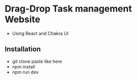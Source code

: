 # Drag-Drop Task management Website
- Using React and Chakra UI 
## Installation
- git clone paste like here
- npm install
- npm run dev